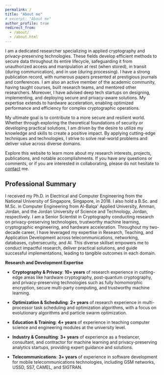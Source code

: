 ```yaml
---
permalink: /
title: "About me"
# excerpt: "About me"
author_profile: true
redirect_from: 
  - /about/
  - /about.html
---
```


I am a dedicated researcher specializing in applied cryptography and privacy-preserving technologies. These fields develop efficient methods to secure data throughout its entire lifecycle, safeguarding it from unauthorized access and manipulation at rest (when stored), in transit (during communication), and in use (during processing). I have a strong publication record, with numerous papers presented at prestigious journals and conferences. I am also an active member of the academic community, having taught courses, built research teams, and mentored other researchers. Moreover, I have advised deep tech startups on designing, implementing, and deploying secure and privacy-aware solutions. My expertise extends to hardware acceleration, enabling optimized performance and efficiency for complex cryptographic operations.

My ultimate goal is to contribute to a more secure and resilient world. Whether through exploring the theoretical foundations of security or developing practical solutions, I am driven by the desire to utilize my knowledge and skills to create a positive impact. By applying cutting-edge techniques and technologies, I strive to solve real-world problems and deliver value across diverse domains.

Explore this website to learn more about my research interests, projects, publications, and notable accomplishments. If you have any questions or comments, or if you are interested in collaborating, please do not hesitate to [contact](https://ahmadalbadawi.github.io/contact/) me.

## Professional Summary

I received my Ph.D. in Electrical and Computer Engineering from the National University of Singapore, Singapore, in 2018. I also hold a B.Sc. and M.Sc. in Computer Engineering from Al-Balqa' Applied University, Amman, Jordan, and the Jordan University of Science and Technology, Jordan, respectively. I am a Senior Scientist in Cryptography conducting research on privacy-preserving technologies, trustworthy machine learning, cryptographic engineering, and hardware acceleration. Throughout my two-decade career, I have leveraged my expertise in Research, Teaching, and Application Development across telecommunications, networking, databases, cybersecurity, and AI. This diverse skillset empowers me to conduct impactful research, deliver practical solutions, and guide successful implementations, leading to tangible outcomes in each domain.

**Research and Development Expertise**  

- **Cryptography & Privacy**: **10+ years** of research experience in cutting-edge areas like hardware cryptography, post-quantum cryptography, and privacy-preserving technologies such as fully homomorphic encryption, secure multi-party computing, and trustworthy machine learning.

- **Optimization & Scheduling**: **2+ years** of research experience in multi-processor task scheduling and optimization algorithms, with a focus on evolutionary algorithms and particle swarm optimization.

- **Education & Training**: **4+ years** of experience in teaching computer science and engineering modules at the university level.

- **Industry & Consulting**: **3+ years** of experience as a freelancer, consultant, and contractor for machine learning and privacy-preserving analytics startups, providing expert guidance and solutions.
  
- **Telecommunications**: **3+ years** of experience in software development for mobile telecommunications technologies, including GSM networks, USSD, SS7, CAMEL, and SIGTRAN.